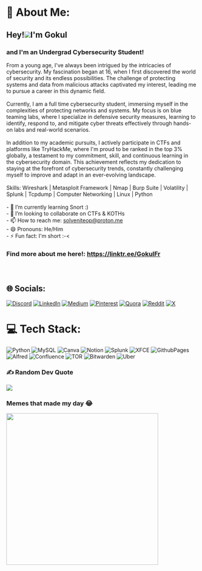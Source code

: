# 💫 About Me:
## Hey!![](https://user-images.githubusercontent.com/18350557/176309783-0785949b-9127-417c-8b55-ab5a4333674e.gif)I'm Gokul 
### and I'm an Undergrad Cybersecurity Student!
From a young age, I've always been intrigued by the intricacies of cybersecurity. My fascination began at 16, when I first discovered the world of security and its endless possibilities. The challenge of protecting systems and data from malicious attacks captivated my interest, leading me to pursue a career in this dynamic field. <br><br>Currently, I am a full time cybersecurity student, immersing myself in the complexities of protecting networks and systems. My focus is on blue teaming labs, where I specialize in defensive security measures, learning to identify, respond to, and mitigate cyber threats effectively through hands-on labs and real-world scenarios. <br><br>In addition to my academic pursuits, I actively participate in CTFs and platforms like TryHackMe, where I'm proud to be ranked in the top 3% globally, a testament to my commitment, skill, and continuous learning in the cybersecurity domain. This achievement reflects my dedication to staying at the forefront of cybersecurity trends, constantly challenging myself to improve and adapt in an ever-evolving landscape.<br><br>Skills: Wireshark | Metasploit Framework | Nmap | Burp Suite | Volatility | Splunk | Tcpdump | Computer Networking | Linux | Python<br><br>- 🌱 I’m currently learning Snort :) <br>- 👯 I’m looking to collaborate on CTFs & KOTHs <br>- 📫 How to reach me: solveniteop@proton.me <br>- 😄 Pronouns: He/Him  <br>- ⚡ Fun fact: I'm short :-<
### Find more about me here!: https://linktr.ee/GokulFr <br><br><br>
## 🌐 Socials:
[![Discord](https://img.shields.io/badge/Discord-%237289DA.svg?logo=discord&logoColor=white)](https://discord.gg/187815898285998080) [![LinkedIn](https://img.shields.io/badge/LinkedIn-%230077B5.svg?logo=linkedin&logoColor=white)](https://linkedin.com/in/gokul-ravindran2) [![Medium](https://img.shields.io/badge/Medium-12100E?logo=medium&logoColor=white)](https://medium.com/@@solvenite) [![Pinterest](https://img.shields.io/badge/Pinterest-%23E60023.svg?logo=Pinterest&logoColor=white)](https://pinterest.com/Solvenite) [![Quora](https://img.shields.io/badge/Quora-%23B92B27.svg?logo=Quora&logoColor=white)](https://quora.com/profile/Solvenite) [![Reddit](https://img.shields.io/badge/Reddit-%23FF4500.svg?logo=Reddit&logoColor=white)](https://reddit.com/user/Solvenite) [![X](https://img.shields.io/badge/X-black.svg?logo=X&logoColor=white)](https://x.com/@solvenitefr) 
# 💻 Tech Stack:
![Python](https://img.shields.io/badge/python-3670A0?style=for-the-badge&logo=python&logoColor=ffdd54) ![MySQL](https://img.shields.io/badge/mysql-4479A1.svg?style=for-the-badge&logo=mysql&logoColor=white) ![Canva](https://img.shields.io/badge/Canva-%2300C4CC.svg?style=for-the-badge&logo=Canva&logoColor=white) ![Notion](https://img.shields.io/badge/Notion-%23000000.svg?style=for-the-badge&logo=notion&logoColor=white) ![Splunk](https://img.shields.io/badge/splunk-%23000000.svg?style=for-the-badge&logo=splunk&logoColor=white) ![XFCE](https://img.shields.io/badge/XFCE-%232284F2.svg?style=for-the-badge&logo=xfce&logoColor=white) ![GithubPages](https://img.shields.io/badge/github%20pages-121013?style=for-the-badge&logo=github&logoColor=white) ![Alfred](https://img.shields.io/badge/alfred-%235C1F87.svg?style=for-the-badge&logo=alfred) ![Confluence](https://img.shields.io/badge/confluence-%23172BF4.svg?style=for-the-badge&logo=confluence&logoColor=white) ![TOR](https://img.shields.io/badge/tor-%237E4798.svg?style=for-the-badge&logo=tor-project&logoColor=white) ![Bitwarden](https://img.shields.io/badge/bitwarden-%23175DDC.svg?style=for-the-badge&logo=bitwarden&logoColor=white) ![Uber](https://img.shields.io/badge/Uber-%23000000.svg?style=for-the-badge&logo=Uber&logoColor=white)

### ✍️ Random Dev Quote
![](https://quotes-github-readme.vercel.app/api?type=horizontal&theme=radical)

### Memes that made my day 😂 
<img src='https://memer-new.vercel.app/' style="height: 400px;"/>
